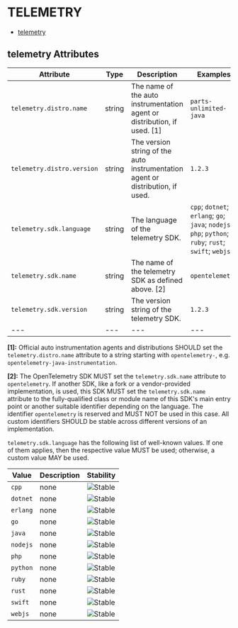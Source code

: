 
<!--- Hugo front matter used to generate the website version of this page:
--->

# TELEMETRY

- [telemetry](#telemetry)


## telemetry Attributes

| Attribute  | Type | Description  | Examples  | Stability |
|---|---|---|---|---|
| `telemetry.distro.name` | string | The name of the auto instrumentation agent or distribution, if used. [1] | `parts-unlimited-java` | ![Experimental](https://img.shields.io/badge/-experimental-blue) |
| `telemetry.distro.version` | string | The version string of the auto instrumentation agent or distribution, if used.  | `1.2.3` | ![Experimental](https://img.shields.io/badge/-experimental-blue) |
| `telemetry.sdk.language` | string | The language of the telemetry SDK.  | `cpp`; `dotnet`; `erlang`; `go`; `java`; `nodejs`; `php`; `python`; `ruby`; `rust`; `swift`; `webjs` | ![Stable](https://img.shields.io/badge/-stable-lightgreen) |
| `telemetry.sdk.name` | string | The name of the telemetry SDK as defined above. [2] | `opentelemetry` | ![Stable](https://img.shields.io/badge/-stable-lightgreen) |
| `telemetry.sdk.version` | string | The version string of the telemetry SDK.  | `1.2.3` | ![Stable](https://img.shields.io/badge/-stable-lightgreen) |
|---|---|---|---|---|

**[1]:** Official auto instrumentation agents and distributions SHOULD set the `telemetry.distro.name` attribute to
a string starting with `opentelemetry-`, e.g. `opentelemetry-java-instrumentation`.

**[2]:** The OpenTelemetry SDK MUST set the `telemetry.sdk.name` attribute to `opentelemetry`.
If another SDK, like a fork or a vendor-provided implementation, is used, this SDK MUST set the
`telemetry.sdk.name` attribute to the fully-qualified class or module name of this SDK's main entry point
or another suitable identifier depending on the language.
The identifier `opentelemetry` is reserved and MUST NOT be used in this case.
All custom identifiers SHOULD be stable across different versions of an implementation.


`telemetry.sdk.language` has the following list of well-known values. If one of them applies, then the respective value MUST be used; otherwise, a custom value MAY be used.

| Value  | Description | Stability |
|---|---|---|
| `cpp` | none | ![Stable](https://img.shields.io/badge/-stable-lightgreen) |
| `dotnet` | none | ![Stable](https://img.shields.io/badge/-stable-lightgreen) |
| `erlang` | none | ![Stable](https://img.shields.io/badge/-stable-lightgreen) |
| `go` | none | ![Stable](https://img.shields.io/badge/-stable-lightgreen) |
| `java` | none | ![Stable](https://img.shields.io/badge/-stable-lightgreen) |
| `nodejs` | none | ![Stable](https://img.shields.io/badge/-stable-lightgreen) |
| `php` | none | ![Stable](https://img.shields.io/badge/-stable-lightgreen) |
| `python` | none | ![Stable](https://img.shields.io/badge/-stable-lightgreen) |
| `ruby` | none | ![Stable](https://img.shields.io/badge/-stable-lightgreen) |
| `rust` | none | ![Stable](https://img.shields.io/badge/-stable-lightgreen) |
| `swift` | none | ![Stable](https://img.shields.io/badge/-stable-lightgreen) |
| `webjs` | none | ![Stable](https://img.shields.io/badge/-stable-lightgreen) |

